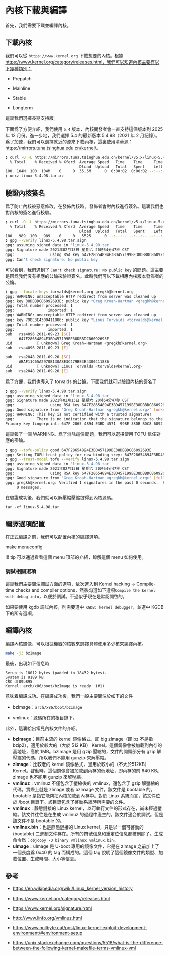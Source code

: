 # 內核下載與編譯

首先，我們需要下載並編譯內核。

## 下載內核

我們可以從 `https://www.kernel.org` 下載想要的內核。根據 https://www.kernel.org/category/releases.html，我們可以知道內核主要有以下幾種類別：

- Prepatch

- Mainline

- Stable
- Longterm

這裏我們選擇長期支持版。

下面爲了方便介紹，我們使用 `5.4` 版本，內核開發者會一直支持這個版本到 2025 年 12 月份。進一步地，我們選擇 5.4 的最新版本 5.4.98（2021 年 2 月記錄）。爲了加速，我們可以選擇就近的源來下載內核，這裏使用清華源：https://mirrors.tuna.tsinghua.edu.cn/kernel/。

```bash
❯ curl -O -L https://mirrors.tuna.tsinghua.edu.cn/kernel/v5.x/linux-5.4.98.tar.xz
  % Total    % Received % Xferd  Average Speed   Time    Time     Time  Current
                                 Dload  Upload   Total   Spent    Left  Speed
100  104M  100  104M    0     0  35.5M      0  0:00:02  0:00:02 --:--:-- 35.5M
❯ unxz linux-5.4.98.tar.xz
```

## 驗證內核簽名

爲了防止內核被惡意修改，在發佈內核時，發佈者會對內核進行簽名。這裏我們也對內核的簽名進行校驗。

```bash
❯ curl -O -L https://mirrors.tuna.tsinghua.edu.cn/kernel/v5.x/linux-5.4.98.tar.sign
  % Total    % Received % Xferd  Average Speed   Time    Time     Time  Current
                                 Dload  Upload   Total   Spent    Left  Speed
100   989  100   989    0     0   5525      0 --:--:-- --:--:-- --:--:--  5525
❯ gpg --verify linux-5.4.98.tar.sign
gpg: assuming signed data in 'linux-5.4.98.tar'
gpg: Signature made 2021年02月13日 星期六 20時54分47秒 CST
gpg:                using RSA key 647F28654894E3BD457199BE38DBBDC86092693E
gpg: Can't check signature: No public key
```

可以看到，我們遇到了 `Can't check signature: No public key` 的問題。這主要是因爲我們沒有相應的公鑰來驗證簽名。此時我們可以下載相應內核版本發佈者的公鑰。

```bash
❯ gpg --locate-keys torvalds@kernel.org gregkh@kernel.org
gpg: WARNING: unacceptable HTTP redirect from server was cleaned up
gpg: key 38DBBDC86092693E: public key "Greg Kroah-Hartman <gregkh@kernel.org>" imported
gpg: Total number processed: 1
gpg:               imported: 1
gpg: WARNING: unacceptable HTTP redirect from server was cleaned up
gpg: key 79BE3E4300411886: public key "Linus Torvalds <torvalds@kernel.org>" imported
gpg: Total number processed: 1
gpg:               imported: 1
pub   rsa4096 2011-09-23 [SC]
      647F28654894E3BD457199BE38DBBDC86092693E
uid           [ unknown] Greg Kroah-Hartman <gregkh@kernel.org>
sub   rsa4096 2011-09-23 [E]

pub   rsa2048 2011-09-20 [SC]
      ABAF11C65A2970B130ABE3C479BE3E4300411886
uid           [ unknown] Linus Torvalds <torvalds@kernel.org>
sub   rsa2048 2011-09-20 [E]
```

爲了方便，我們也導入了 torvalds 的公鑰。下面我們就可以驗證內核的簽名了

```bash
❯ gpg --verify linux-5.4.98.tar.sign
gpg: assuming signed data in 'linux-5.4.98.tar'
gpg: Signature made 2021年02月13日 星期六 20時54分47秒 CST
gpg:                using RSA key 647F28654894E3BD457199BE38DBBDC86092693E
gpg: Good signature from "Greg Kroah-Hartman <gregkh@kernel.org>" [unknown]
gpg: WARNING: This key is not certified with a trusted signature!
gpg:          There is no indication that the signature belongs to the owner.
Primary key fingerprint: 647F 2865 4894 E3BD 4571  99BE 38DB BDC8 6092 693E
```

這裏報了一個 WARNING。爲了消除這個問題，我們可以選擇使用 TOFU 信任對應的密鑰。

```bash
❯ gpg --tofu-policy good 647F28654894E3BD457199BE38DBBDC86092693E
gpg: Setting TOFU trust policy for new binding <key: 647F28654894E3BD457199BE38DBBDC86092693E, user id: Greg Kroah-Hartman <gregkh@kernel.org>> to good.
❯ gpg --trust-model tofu --verify linux-5.4.98.tar.sign
gpg: assuming signed data in 'linux-5.4.98.tar'
gpg: Signature made 2021年02月13日 星期六 20時54分47秒 CST
gpg:                using RSA key 647F28654894E3BD457199BE38DBBDC86092693E
gpg: Good signature from "Greg Kroah-Hartman <gregkh@kernel.org>" [full]
gpg: gregkh@kernel.org: Verified 1 signatures in the past 0 seconds.  Encrypted
     0 messages.
```

在驗證成功後，我們就可以解壓縮壓縮包得到內核源碼。

```shell
tar -xf linux-5.4.98.tar
```

## 編譯選項配置

在正式編譯之前，我們可以配置內核的編譯選項。

make menuconfig

!!! tip
		可以通過看看這個 menu 頂部的介紹，瞭解這個 menu 如何使用。

### 調試相關選項

這裏我們主要關注調試方面的選項，依次進入到 Kernel hacking -> Compile-time checks and compiler options，然後勾選如下選項`Compile the kernel with debug info`，以便於調試。不過似乎現在是默認開啓的。

如果要使用 kgdb 調試內核，則需要選中 `KGDB: kernel debugger`，並選中 KGDB 下的所有選項。

## 編譯內核

編譯內核鏡像，可以根據機器的核數來選擇具體使用多少核來編譯內核。

```bash
make -j3 bzImage
```

最後，出現如下信息時

```
Setup is 18012 bytes (padded to 18432 bytes).
System is 9189 kB
CRC df09b895
Kernel: arch/x86/boot/bzImage is ready  (#1)
```

意味着編譯成功。在編譯成功後，我們一般主要關注於如下的文件

- bzImage：`arch/x86/boot/bzImage`

- vmlinux：源碼所在的根目錄下。

此外，這裏給出常見內核文件的介紹。

- **bzImage**：目前主流的 kernel 鏡像格式，即 big zImage（即 bz 不是指 bzip2），適用於較大的（大於 512 KB） Kernel。這個鏡像會被加載到內存的高地址，高於 1MB。bzImage 是用 gzip 壓縮的，文件的開頭部分有 gzip 解壓縮的代碼，所以我們不能用 gunzip 來解壓縮。
- **zImage**：比較老的 kernel 鏡像格式，適用於較小的（不大於512KB） Kernel。啓動時，這個鏡像會被加載到內存的低地址，即內存的前 640 KB。zImage 也不能用 gunzip 來解壓縮。
- **vmlinuz**：vmlinuz 不僅包含了壓縮後的 vmlinux，還包含了 gzip 解壓縮的代碼。實際上就是 zImage 或者 bzImage 文件。該文件是 bootable 的。 bootable 是指它能夠把內核加載到內存中。對於 Linux 系統而言，該文件位於 /boot 目錄下。該目錄包含了啓動系統時所需要的文件。
- **vmlinux**：靜態鏈接的 Linux kernel，以可執行文件的形式存在，尚未經過壓縮。該文件往往是在生成 vmlinuz 的過程中產生的。該文件適合於調試。但是該文件不是 bootable 的。
- **vmlinux.bin**：也是靜態鏈接的 Linux kernel，只是以一個可啓動的 (bootable) 二進制文件存在。所有的符號信息和重定位信息都被刪除了。生成命令爲：`objcopy -O binary vmlinux vmlinux.bin`。
- **uImage**：uImage 是 U-boot 專用的鏡像文件，它是在 zImage 之前加上了一個長度爲 0x40 的 tag 而構成的。這個 tag 說明了這個鏡像文件的類型、加載位置、生成時間、大小等信息。

## 參考

- https://en.wikipedia.org/wiki/Linux_kernel_version_history
- https://www.kernel.org/category/releases.html
- https://www.kernel.org/signature.html
- http://www.linfo.org/vmlinuz.html
- https://www.nullbyte.cat/post/linux-kernel-exploit-development-environment/#environment-setup

- https://unix.stackexchange.com/questions/5518/what-is-the-difference-between-the-following-kernel-makefile-terms-vmlinux-vml
